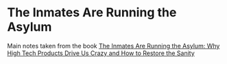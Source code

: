 # The Inmates Are Running the Asylum

Main notes taken from the book [The Inmates Are Running the Asylum: Why High Tech Products Drive Us Crazy and How to Restore the Sanity](https://www.amazon.com/dp/0672326140/ref=cm_sw_em_r_mt_dp_U_lAQfFbHQ52S2C)
